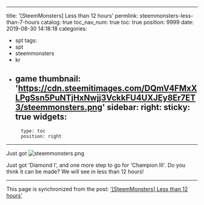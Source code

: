 
---
title: '[SteemMonsters] Less than 12 hours'
permlink: steemmonsters-less-than-7-hours
catalog: true
toc_nav_num: true
toc: true
position: 9999
date: 2019-08-30 14:18:18
categories:
- spt
tags:
- spt
- steemmonsters
- kr
- game
thumbnail: 'https://cdn.steemitimages.com/DQmV4FMxXLPgSsn5PuNTjHxNwjj3VckkFU4UXJEy8Er7ET3/steemmonsters.png'
sidebar:
    right:
        sticky: true
widgets:
    -
        type: toc
        position: right
---


Just got ![steemmonsters.png](https://cdn.steemitimages.com/DQmV4FMxXLPgSsn5PuNTjHxNwjj3VckkFU4UXJEy8Er7ET3/steemmonsters.png)


Just got 'Diamond I', and one more step to go for 'Champion III'.
Do you think it can be made? 
We will see in less than 12 hours!

- - -

This page is synchronized from the post: ['[SteemMonsters] Less than 12 hours'](https://steemit.com/@coreabeforekorea/steemmonsters-less-than-7-hours)
